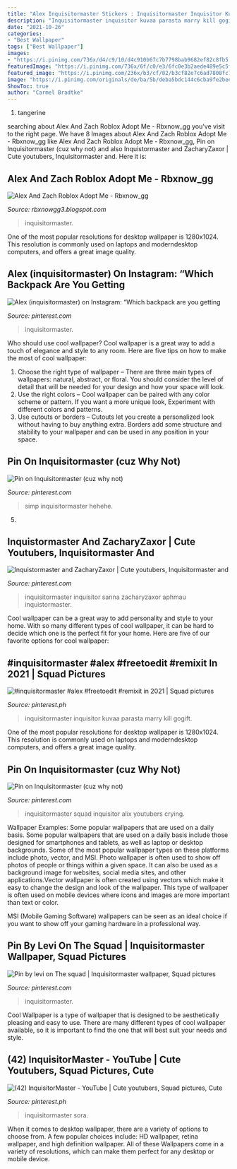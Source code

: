 ```yaml
---
title: "Alex Inquisitormaster Stickers : Inquisitormaster Inquisitor Kuvaa Parasta Marry Kill Gogift"
description: "Inquisitormaster inquisitor kuvaa parasta marry kill gogift"
date: "2021-10-26"
categories:
- "Best Wallpaper"
tags: ["Best Wallpaper"]
images:
- "https://i.pinimg.com/736x/d4/c9/10/d4c910b67c7b7798bab9682ef82c8fb5.jpg"
featuredImage: "https://i.pinimg.com/736x/6f/c0/e3/6fc0e3b2aede489e5c5f71ef4eb71b9e.jpg"
featured_image: "https://i.pinimg.com/236x/b3/cf/82/b3cf82e7c6ad7808fc7e09b4465d276a.jpg?nii=t"
image: "https://i.pinimg.com/originals/de/ba/5b/deba5bdc144c6cba9fe2beef5f246fef.jpg"
ShowToc: true
author: "Carmel Bradtke"
---
```



1. tangerine 

	

		
searching about Alex And Zach Roblox Adopt Me - Rbxnow_gg you've visit to the right page. We have 8 Images about Alex And Zach Roblox Adopt Me - Rbxnow_gg like Alex And Zach Roblox Adopt Me - Rbxnow_gg, Pin on Inquisitormaster (cuz why not) and also Inquistormaster and ZacharyZaxor | Cute youtubers, Inquisitormaster and. Here it is:
		
    
## Alex And Zach Roblox Adopt Me - Rbxnow_gg

<img loading=lazy src="https://i.ytimg.com/vi/a4vWQZ8cjrM/maxresdefault.jpg" onerror="this.onerror=null;this.src='https://tse4.mm.bing.net/th?id=OIP.dProcG-M7d2cWdM_JHw7aQHaEK&amp;pid=15.1';" alt="Alex And Zach Roblox Adopt Me - Rbxnow_gg">

_Source: rbxnowgg3.blogspot.com_

>inquisitormaster. 

	

One of the most popular resolutions for desktop wallpaper is 1280x1024. This resolution is commonly used on laptops and moderndesktop computers, and offers a great image quality.

    
## Alex (inquisitormaster) On Instagram: “Which Backpack Are You Getting

<img loading=lazy src="https://i.pinimg.com/736x/6f/c0/e3/6fc0e3b2aede489e5c5f71ef4eb71b9e.jpg" onerror="this.onerror=null;this.src='https://tse3.mm.bing.net/th?id=OIP.5tGAc01VUstAwTlOUMMezAHaHa&amp;pid=15.1';" alt="Alex (inquisitormaster) on Instagram: “Which backpack are you getting">

_Source: pinterest.com_

>inquisitormaster. 

	

Who should use cool wallpaper?
Cool wallpaper is a great way to add a touch of elegance and style to any room. Here are five tips on how to make the most of cool wallpaper: 
1) Choose the right type of wallpaper – There are three main types of wallpapers: natural, abstract, or floral. You should consider the level of detail that will be needed for your design and how your space will look. 
2) Use the right colors – Cool wallpaper can be paired with any color scheme or pattern. If you want a more unique look, Experiment with different colors and patterns. 
3) Use cutouts or borders – Cutouts let you create a personalized look without having to buy anything extra. Borders add some structure and stability to your wallpaper and can be used in any position in your space.

    
## Pin On Inquisitormaster (cuz Why Not)

<img loading=lazy src="https://i.pinimg.com/236x/4f/f4/06/4ff406231fc2406cbab486b7f4260393.jpg?nii=t" onerror="this.onerror=null;this.src='https://tse4.mm.bing.net/th?id=OIP.ou1xL5fF0m0B9yM7YvF0iwAAAA&amp;pid=15.1';" alt="Pin on Inquisitormaster (cuz why not)">

_Source: pinterest.com_

>simp inquisitormaster hehehe. 

	

5.

    
## Inquistormaster And ZacharyZaxor | Cute Youtubers, Inquisitormaster And

<img loading=lazy src="https://i.pinimg.com/736x/d4/c9/10/d4c910b67c7b7798bab9682ef82c8fb5.jpg" onerror="this.onerror=null;this.src='https://tse4.mm.bing.net/th?id=OIP.Z2kH7WCHwiLUiaWXCmTfAgAAAA&amp;pid=15.1';" alt="Inquistormaster and ZacharyZaxor | Cute youtubers, Inquisitormaster and">

_Source: pinterest.com_

>inquisitormaster inquisitor sanna zacharyzaxor aphmau inquistormaster. 

	

Cool wallpaper can be a great way to add personality and style to your home. With so many different types of cool wallpaper, it can be hard to decide which one is the perfect fit for your home. Here are five of our favorite options for cool wallpaper: 

    
## #inquisitormaster #alex #freetoedit #remixit In 2021 | Squad Pictures

<img loading=lazy src="https://i.pinimg.com/236x/45/da/0c/45da0cd6ec4b0abb03bb6742b2ea4a66.jpg?nii=t" onerror="this.onerror=null;this.src='https://tse4.mm.bing.net/th?id=OIP.qZBOseOqVettTnOAsuA9rQAAAA&amp;pid=15.1';" alt="#inquisitormaster #alex #freetoedit #remixit in 2021 | Squad pictures">

_Source: pinterest.ph_

>inquisitormaster inquisitor kuvaa parasta marry kill gogift. 

	

One of the most popular resolutions for desktop wallpaper is 1280x1024. This resolution is commonly used on laptops and moderndesktop computers, and offers a great image quality.

    
## Pin On Inquisitormaster (cuz Why Not)

<img loading=lazy src="https://i.pinimg.com/736x/52/e2/4e/52e24e089b4edc9d83769274b702cfbf.jpg" onerror="this.onerror=null;this.src='https://tse3.mm.bing.net/th?id=OIP.C7DNpzzN-BYzsdYydFJjtAHaI2&amp;pid=15.1';" alt="Pin on Inquisitormaster (cuz why not)">

_Source: pinterest.com_

>inquisitormaster squad inquisitor alix youtubers crying. 

	

Wallpaper Examples: Some popular wallpapers that are used on a daily basis.
Some popular wallpapers that are used on a daily basis include those designed for smartphones and tablets, as well as laptop or desktop backgrounds. Some of the most popular wallpaper types on these platforms include photo, vector, and MSI. 
Photo wallpaper is often used to show off photos of people or things within a given space. It can also be used as a background image for websites, social media sites, and other applications.Vector wallpaper is often created using vectors which make it easy to change the design and look of the wallpaper. This type of wallpaper is often used on mobile devices where icons and images are more important than text or color. 

MSI (Mobile Gaming Software) wallpapers can be seen as an ideal choice if you want to show off your gaming hardware in a professional way.

    
## Pin By Levi On The Squad | Inquisitormaster Wallpaper, Squad Pictures

<img loading=lazy src="https://i.pinimg.com/originals/de/ba/5b/deba5bdc144c6cba9fe2beef5f246fef.jpg" onerror="this.onerror=null;this.src='https://tse3.mm.bing.net/th?id=OIP.g03Er30nvPur5Ib783Oc2wHaHv&amp;pid=15.1';" alt="Pin by levi on The squad | Inquisitormaster wallpaper, Squad pictures">

_Source: pinterest.com_

>inquisitormaster. 

	

Cool Wallpaper is a type of wallpaper that is designed to be aesthetically pleasing and easy to use. There are many different types of cool wallpaper available, so it is important to find the one that will best suit your needs and style.

    
## (42) InquisitorMaster - YouTube | Cute Youtubers, Squad Pictures, Cute

<img loading=lazy src="https://i.pinimg.com/236x/b3/cf/82/b3cf82e7c6ad7808fc7e09b4465d276a.jpg?nii=t" onerror="this.onerror=null;this.src='https://tse1.mm.bing.net/th?id=OIP.t8Wg97gL3mH4Q1TnWMbO5wAAAA&amp;pid=15.1';" alt="(42) InquisitorMaster - YouTube | Cute youtubers, Squad pictures, Cute">

_Source: pinterest.ph_

>inquisitormaster sora. 

	

When it comes to desktop wallpaper, there are a variety of options to choose from. A few popular choices include: HD wallpaper, retina wallpaper, and high definition wallpaper. All of these Wallpapers come in a variety of resolutions, which can make them perfect for any desktop or mobile device. 

